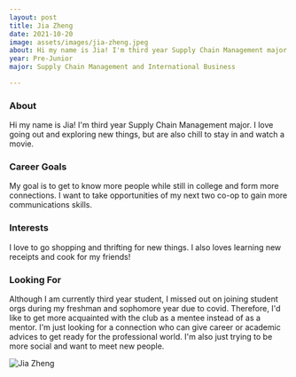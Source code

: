 ```yaml
---
layout: post
title: Jia Zheng 
date: 2021-10-20
image: assets/images/jia-zheng.jpeg
about: Hi my name is Jia! I'm third year Supply Chain Management major. I love going out and exploring new things, but are also chill to stay in and watch a movie.
year: Pre-Junior
major: Supply Chain Management and International Business

---
```


### About

Hi my name is Jia! I'm third year Supply Chain Management major. I love going out and exploring new things, but are also chill to stay in and watch a movie.

### Career Goals

My goal is to get to know more people while still in college and form more connections. I want to take opportunities of my next two co-op to gain more communications skills.

### Interests

I love to go shopping and thrifting for new things. I also loves learning new receipts and cook for my friends!

### Looking For

Although I am currently third year student, I missed out on joining student orgs during my freshman and sophomore year due to covid. Therefore, I'd like to get more acquainted with the club as a mentee instead of as a mentor.  I'm just looking for a connection who can give career or academic advices to get ready for the professional world. I'm also just trying to be more social and want to meet new people.

<div class="text-center my-5">
    <img src="{ ../jia-zheng.jpeg | absolute_url }" alt="Jia Zheng" class="rounded post-img" />
</div>

